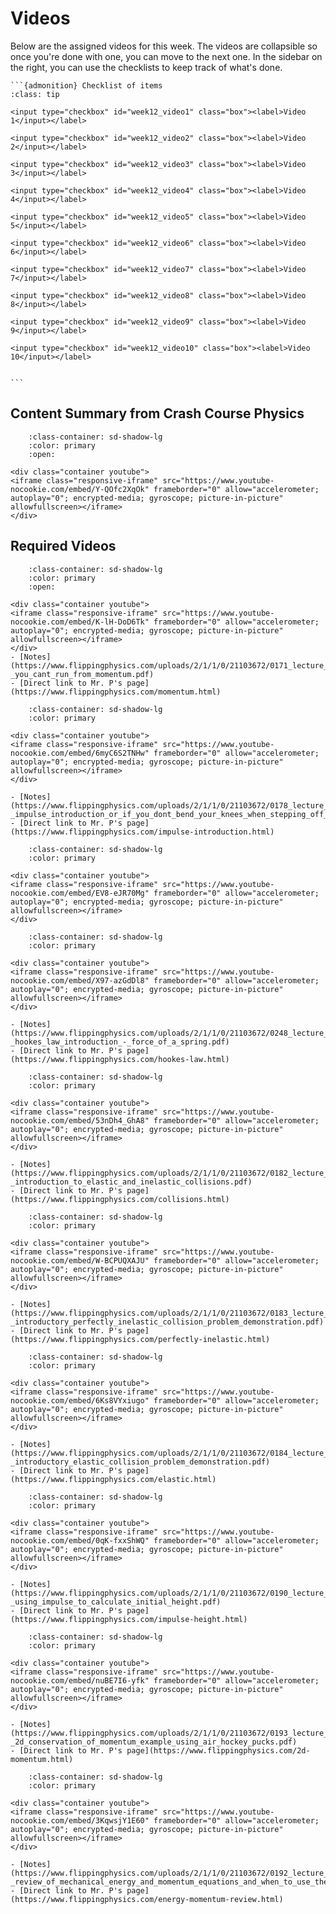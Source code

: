 # Videos

Below are the assigned videos for this week. 
The videos are collapsible so once you're done with one, you can move to the next one.
In the sidebar on the right, you can use the checklists to keep track of what's done.

````{margin}
```{admonition} Checklist of items
:class: tip

<input type="checkbox" id="week12_video1" class="box"><label>Video 1</input></label>

<input type="checkbox" id="week12_video2" class="box"><label>Video 2</input></label>

<input type="checkbox" id="week12_video3" class="box"><label>Video 3</input></label>

<input type="checkbox" id="week12_video4" class="box"><label>Video 4</input></label>

<input type="checkbox" id="week12_video5" class="box"><label>Video 5</input></label>

<input type="checkbox" id="week12_video6" class="box"><label>Video 6</input></label>

<input type="checkbox" id="week12_video7" class="box"><label>Video 7</input></label>

<input type="checkbox" id="week12_video8" class="box"><label>Video 8</input></label>

<input type="checkbox" id="week12_video9" class="box"><label>Video 9</input></label>

<input type="checkbox" id="week12_video10" class="box"><label>Video 10</input></label>


```
````

## Content Summary from Crash Course Physics

```{dropdown} Collisions
    :class-container: sd-shadow-lg
    :color: primary
    :open:

<div class="container youtube">
<iframe class="responsive-iframe" src="https://www.youtube-nocookie.com/embed/Y-QOfc2XqOk" frameborder="0" allow="accelerometer; autoplay="0"; encrypted-media; gyroscope; picture-in-picture" allowfullscreen></iframe>
</div>
```

## Required Videos

```{dropdown} 1. You Can't Run From Momentum! (a momentum introduction)
    :class-container: sd-shadow-lg
    :color: primary
    :open:

<div class="container youtube">
<iframe class="responsive-iframe" src="https://www.youtube-nocookie.com/embed/K-lH-DoD6Tk" frameborder="0" allow="accelerometer; autoplay="0"; encrypted-media; gyroscope; picture-in-picture" allowfullscreen></iframe>
</div>
- [Notes](https://www.flippingphysics.com/uploads/2/1/1/0/21103672/0171_lecture_notes_-_you_cant_run_from_momentum.pdf)
- [Direct link to Mr. P's page](https://www.flippingphysics.com/momentum.html)
```

```{dropdown} 2.  Impulse Introduction
    :class-container: sd-shadow-lg
    :color: primary

<div class="container youtube">
<iframe class="responsive-iframe" src="https://www.youtube-nocookie.com/embed/6myC6S2TNHw" frameborder="0" allow="accelerometer; autoplay="0"; encrypted-media; gyroscope; picture-in-picture" allowfullscreen></iframe>
</div>

- [Notes](https://www.flippingphysics.com/uploads/2/1/1/0/21103672/0178_lecture_notes_-_impulse_introduction_or_if_you_dont_bend_your_knees_when_stepping_off_a_wall.pdf)
- [Direct link to Mr. P's page](https://www.flippingphysics.com/impulse-introduction.html)
```

```{dropdown} 3. Derivation of Impulse using an Integral and Impulse Approximation
    :class-container: sd-shadow-lg
    :color: primary

<div class="container youtube">
<iframe class="responsive-iframe" src="https://www.youtube-nocookie.com/embed/EV8-eJR70Mg" frameborder="0" allow="accelerometer; autoplay="0"; encrypted-media; gyroscope; picture-in-picture" allowfullscreen></iframe>
</div>
```

```{dropdown} 4.  Introductory Conservation of Momentum Explosion Problem Demonstration
    :class-container: sd-shadow-lg
    :color: primary

<div class="container youtube">
<iframe class="responsive-iframe" src="https://www.youtube-nocookie.com/embed/X97-azGdDl8" frameborder="0" allow="accelerometer; autoplay="0"; encrypted-media; gyroscope; picture-in-picture" allowfullscreen></iframe>
</div>

- [Notes](https://www.flippingphysics.com/uploads/2/1/1/0/21103672/0248_lecture_notes_-_hookes_law_introduction_-_force_of_a_spring.pdf)
- [Direct link to Mr. P's page](https://www.flippingphysics.com/hookes-law.html)
```

```{dropdown} 5. Introduction to Elastic and Inelastic Collisions
    :class-container: sd-shadow-lg
    :color: primary

<div class="container youtube">
<iframe class="responsive-iframe" src="https://www.youtube-nocookie.com/embed/53nDh4_GhA8" frameborder="0" allow="accelerometer; autoplay="0"; encrypted-media; gyroscope; picture-in-picture" allowfullscreen></iframe>
</div>

- [Notes](https://www.flippingphysics.com/uploads/2/1/1/0/21103672/0182_lecture_notes_-_introduction_to_elastic_and_inelastic_collisions.pdf)
- [Direct link to Mr. P's page](https://www.flippingphysics.com/collisions.html)
```

```{dropdown} 6. Introductory Perfectly Inelastic Collision Problem Demonstration
    :class-container: sd-shadow-lg
    :color: primary
    
<div class="container youtube">
<iframe class="responsive-iframe" src="https://www.youtube-nocookie.com/embed/W-BCPUQXAJU" frameborder="0" allow="accelerometer; autoplay="0"; encrypted-media; gyroscope; picture-in-picture" allowfullscreen></iframe>
</div>

- [Notes](https://www.flippingphysics.com/uploads/2/1/1/0/21103672/0183_lecture_notes_-_introductory_perfectly_inelastic_collision_problem_demonstration.pdf)
- [Direct link to Mr. P's page](https://www.flippingphysics.com/perfectly-inelastic.html)
```

```{dropdown} 7. Introductory Elastic Collision Problem Demonstration
    :class-container: sd-shadow-lg
    :color: primary

<div class="container youtube">
<iframe class="responsive-iframe" src="https://www.youtube-nocookie.com/embed/6Ks8VYxiugo" frameborder="0" allow="accelerometer; autoplay="0"; encrypted-media; gyroscope; picture-in-picture" allowfullscreen></iframe>
</div>

- [Notes](https://www.flippingphysics.com/uploads/2/1/1/0/21103672/0184_lecture_notes_-_introductory_elastic_collision_problem_demonstration.pdf)
- [Direct link to Mr. P's page](https://www.flippingphysics.com/elastic.html)
```

```{dropdown} 8. Using Impulse to Calculate Initial Height
    :class-container: sd-shadow-lg
    :color: primary

<div class="container youtube">
<iframe class="responsive-iframe" src="https://www.youtube-nocookie.com/embed/0qK-fxxShWQ" frameborder="0" allow="accelerometer; autoplay="0"; encrypted-media; gyroscope; picture-in-picture" allowfullscreen></iframe>
</div>

- [Notes](https://www.flippingphysics.com/uploads/2/1/1/0/21103672/0190_lecture_notes_-_using_impulse_to_calculate_initial_height.pdf)
- [Direct link to Mr. P's page](https://www.flippingphysics.com/impulse-height.html)
```

```{dropdown} 9. 2D Conservation of Momentum Example using Air Hockey Discs
    :class-container: sd-shadow-lg
    :color: primary

<div class="container youtube">
<iframe class="responsive-iframe" src="https://www.youtube-nocookie.com/embed/nuBE7I6-yfk" frameborder="0" allow="accelerometer; autoplay="0"; encrypted-media; gyroscope; picture-in-picture" allowfullscreen></iframe>
</div>

- [Notes](https://www.flippingphysics.com/uploads/2/1/1/0/21103672/0193_lecture_notes_-_2d_conservation_of_momentum_example_using_air_hockey_pucks.pdf)
- [Direct link to Mr. P's page](https://www.flippingphysics.com/2d-momentum.html)
```

```{dropdown} 10. Review of Mechanical Energy and Momentum Equations and When To Use Them!
    :class-container: sd-shadow-lg
    :color: primary

<div class="container youtube">
<iframe class="responsive-iframe" src="https://www.youtube-nocookie.com/embed/3KqwsjY1E60" frameborder="0" allow="accelerometer; autoplay="0"; encrypted-media; gyroscope; picture-in-picture" allowfullscreen></iframe>
</div>

- [Notes](https://www.flippingphysics.com/uploads/2/1/1/0/21103672/0192_lecture_notes_-_review_of_mechanical_energy_and_momentum_equations_and_when_to_use_them.pdf)
- [Direct link to Mr. P's page](https://www.flippingphysics.com/energy-momentum-review.html)
```
